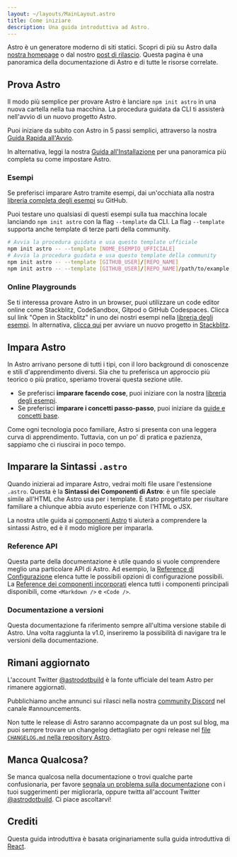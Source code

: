 ```yaml
---
layout: ~/layouts/MainLayout.astro
title: Come iniziare
description: Una guida introduttiva ad Astro.
---
```


Astro è un generatore moderno di siti statici. Scopri di più su Astro dalla [nostra homepage](https://astro.build/) o dal nostro [post di rilascio](https://astro.build/blog/introducing-astro). Questa pagina è una panoramica della documentazione di Astro e di tutte le risorse correlate.

## Prova Astro

Il modo più semplice per provare Astro è lanciare `npm init astro` in una nuova cartella nella tua macchina. La procedura guidata da CLI ti assisterà nell'avvio di un nuovo progetto Astro.

Puoi iniziare da subito con Astro in 5 passi semplici, attraverso la nostra [Guida Rapida all'Avvio](/quick-start).

In alternativa, leggi la nostra [Guida all'Installazione](/installation) per una panoramica più completa su come impostare Astro.

### Esempi

Se preferisci imparare Astro tramite esempi, dai un'occhiata alla nostra [libreria completa degli esempi](https://github.com/snowpackjs/astro/tree/main/examples) su GitHub.

Puoi testare uno qualsiasi di questi esempi sulla tua macchina locale lanciando `npm init astro` con la flag `--template` da CLI. La flag `--template` supporta anche template di terze parti della community.

```bash
# Avvia la procedura guidata e usa questo template ufficiale
npm init astro -- --template [NOME_ESEMPIO_UFFICIALE]
# Avvia la procedura guidata e usa questo template della community
npm init astro -- --template [GITHUB_USER]/[REPO_NAME]
npm init astro -- --template [GITHUB_USER]/[REPO_NAME]/path/to/example
```

### Online Playgrounds

Se ti interessa provare Astro in un browser, puoi utilizzare un code editor online come Stackblitz, CodeSandbox, Gitpod o GitHub Codespaces. Clicca sul link "Open in Stackblitz" in uno dei nostri esempi nella [libreria degli esempi](https://github.com/snowpackjs/astro/tree/main/examples). In alternativa, [clicca qui](https://stackblitz.com/fork/astro) per avviare un nuovo progetto in [Stackblitz](https://stackblitz.com/fork/astro).

## Impara Astro

In Astro arrivano persone di tutti i tipi, con il loro background di conoscenze e stili d'apprendimento diversi. Sia che tu preferisca un approccio più teorico o più pratico, speriamo troverai questa sezione utile.

- Se preferisci **imparare facendo cose**, puoi iniziare con la nostra [libreria degli esempi](https://github.com/snowpackjs/astro/tree/main/examples).
- Se preferisci **imparare i concetti passo-passo**, puoi iniziare da [guide e concetti base](/core-concepts/project-structure).

Come ogni tecnologia poco familiare, Astro si presenta con una leggera curva di apprendimento. Tuttavia, con un po' di pratica e pazienza, sappiamo che ci riuscirai in poco tempo.

## Imparare la Sintassi `.astro`

Quando inizierai ad imparare Astro, vedrai molti file usare l'estensione `.astro`. Questa è la **Sintassi dei Componenti di Astro**: è un file speciale simile all'HTML che Astro usa per i template. È stato progettato per risultare familiare a chiunque abbia avuto esperienze con l'HTML o JSX.

La nostra utile guida ai [componenti Astro](/core-concepts/astro-components) ti aiuterà a comprendere la sintassi Astro, ed è il modo migliore per impararla.

### Reference API

Questa parte della documentazione è utile quando si vuole comprendere meglio una particolare API di Astro. Ad esempio, la [Reference di Configurazione](/reference/configuration-reference) elenca tutte le possibili opzioni di configurazione possibili. La [Reference dei componenti incorporati](/reference/builtin-components) elenca tutti i componenti principali disponibili, come `<Markdown />` e `<Code />`.

### Documentazione a versioni
Questa documentazione fa riferimento sempre all'ultima versione stabile di Astro. Una volta raggiunta la v1.0, inseriremo la possibilità di navigare tra le versioni della documentazione.

## Rimani aggiornato
L'account Twitter [@astrodotbuild](https://twitter.com/astrodotbuild) è la fonte ufficiale del team Astro per rimanere aggiornati.

Pubblichiamo anche annunci sui rilasci nella nostra [community Discord](https://astro.build/chat) nel canale #announcements.

Non tutte le release di Astro saranno accompagnate da un post sul blog, ma puoi sempre trovare un changelog dettagliato per ogni release nel [file `CHANGELOG.md` nella repository Astro](https://github.com/snowpackjs/astro/blob/main/packages/astro/CHANGELOG.md).

## Manca Qualcosa?

Se manca qualcosa nella documentazione o trovi qualche parte confusionaria, per favore [segnala un problema sulla documentazione](https://github.com/snowpackjs/astro/issues/new/choose) con i tuoi suggerimenti per migliorarla, oppure twitta all'account Twitter [@astrodotbuild](https://twitter.com/astrodotbuild). Ci piace ascoltarvi!

## Crediti

Questa guida introduttiva è basata originariamente sulla guida introduttiva di [React](https://reactjs.org/).

